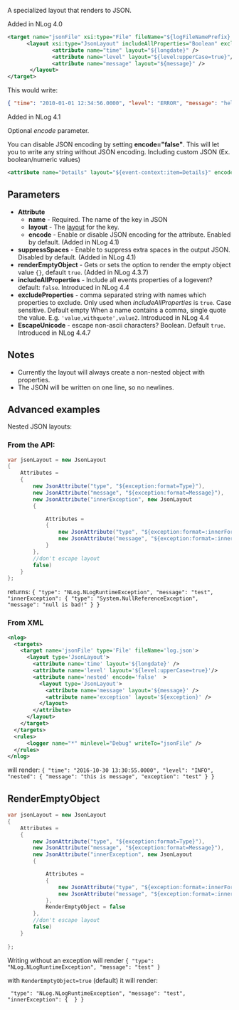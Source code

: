A specialized layout that renders to JSON.

Added in NLog 4.0


```xml
<target name="jsonFile" xsi:type="File" fileName="${logFileNamePrefix}.json" >
      <layout xsi:type="JsonLayout" includeAllProperties="Boolean" excludeProperties="Comma-separated list (string)">
              <attribute name="time" layout="${longdate}" />
              <attribute name="level" layout="${level:upperCase=true}"/>
              <attribute name="message" layout="${message}" />
       </layout>
</target>
```

This would write: 

```json
{ "time": "2010-01-01 12:34:56.0000", "level": "ERROR", "message": "hello, world" }
```

Added in NLog 4.1

Optional _encode_ parameter.

You can disable JSON encoding by setting **encode="false"**. This will let you to write any string without JSON encoding. Including custom JSON (Ex. boolean/numeric values)

```xml
<attribute name="Details" layout="${event-context:item=Details}" encode="false" />
```

## Parameters
* **Attribute**
  * **name** - Required. The name of the key in JSON
  * **layout** - The [layout](Layouts) for the key.
  * **encode** - Enable or disable JSON encoding for the attribute. Enabled by default. (Added in NLog 4.1) 
* **suppressSpaces** - Enable to suppress extra spaces in the output JSON. Disabled by default. (Added in NLog 4.1)
* **renderEmptyObject** - Gets or sets the option to render the empty object value `{}`, default `true`. (Added in NLog 4.3.7)
* **includeAllProperties** - Include all events properties of a logevent? default: `false`.  Introduced in NLog 4.4
* **excludeProperties** - comma separated string with names which properties to exclude. Only used when _includeAllProperties_ is `true`. Case sensitive. Default empty
When a name contains a comma, single quote the value. E.g. `'value,withquote',value2`. Introduced in NLog 4.4
* **EscapeUnicode**  -  escape non-ascii characters? Boolean. Default `true`.  Introduced in NLog 4.4.7
 
## Notes
* Currently the layout will always create a non-nested object with properties.
* The JSON will be written on one line, so no newlines. 


## Advanced examples

Nested JSON layouts:

### From the API:

```c#
var jsonLayout = new JsonLayout
{
    Attributes =
    {
        new JsonAttribute("type", "${exception:format=Type}"),
        new JsonAttribute("message", "${exception:format=Message}"),
        new JsonAttribute("innerException", new JsonLayout
        {

            Attributes =
            {
                new JsonAttribute("type", "${exception:format=:innerFormat=Type:MaxInnerExceptionLevel=1:InnerExceptionSeparator=}"),
                new JsonAttribute("message", "${exception:format=:innerFormat=Message:MaxInnerExceptionLevel=1:InnerExceptionSeparator=}"),
            }
        },
        //don't escape layout
        false)
    }
};
```
returns: `{ "type": "NLog.NLogRuntimeException", "message": "test", "innerException": { "type": "System.NullReferenceException", "message": "null is bad!" } }`


### From XML

```xml
<nlog>
  <targets>
    <target name='jsonFile' type='File' fileName='log.json'>
      <layout type='JsonLayout'>
        <attribute name='time' layout='${longdate}' />
        <attribute name='level' layout='${level:upperCase=true}'/>
        <attribute name='nested' encode='false'  >
          <layout type='JsonLayout'>
            <attribute name='message' layout='${message}' />
            <attribute name='exception' layout='${exception}' />
          </layout>
        </attribute>
      </layout>
    </target>
  </targets>
  <rules>
      <logger name="*" minlevel="Debug" writeTo="jsonFile" />
  </rules>
</nlog>
```

will render: `{ "time": "2016-10-30 13:30:55.0000", "level": "INFO", "nested": { "message": "this is message", "exception": "test" } }`

## RenderEmptyObject 

```c#
var jsonLayout = new JsonLayout
{
    Attributes =
    {
        new JsonAttribute("type", "${exception:format=Type}"),
        new JsonAttribute("message", "${exception:format=Message}"),
        new JsonAttribute("innerException", new JsonLayout
        {

            Attributes =
            {
                new JsonAttribute("type", "${exception:format=:innerFormat=Type:MaxInnerExceptionLevel=1:InnerExceptionSeparator=}"),
                new JsonAttribute("message", "${exception:format=:innerFormat=Message:MaxInnerExceptionLevel=1:InnerExceptionSeparator=}"),
            },
            RenderEmptyObject = false
        },
        //don't escape layout
        false)
    }
   
};
```

Writing without an exception will render
`{ "type": "NLog.NLogRuntimeException", "message": "test" }`

with `RenderEmptyObject=true` (default) it will render:

` "type": "NLog.NLogRuntimeException", "message": "test", "innerException": {  } }`
